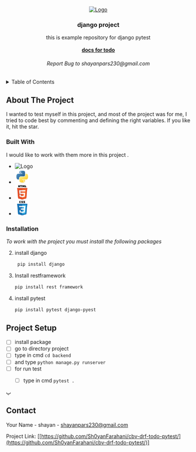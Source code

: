 <br />
<div align="center">
    <a href="/">
<img src="https://camo.githubusercontent.com/c96cb99431280ee1fdce3fe6b5338c5aca7bcaf94331b7426803ac9b426f6cef/68747470733a2f2f63646e2e776f726c64766563746f726c6f676f2e636f6d2f6c6f676f732f646a616e676f2e737667" alt="Logo" width="80" height="80">
    </a>
  <h3 align="center">django project</h3>

  <p align="center">
    this is example repository for django pytest
    <br />
    <br />
    <a href="https://www.geeksforgeeks.org/python-todo-webapp-using-django/"><strong>docs for todo</strong></a>
    <br />
    <h6> Report Bug to shayanpars230@gmail.com</h6>
  </p>
</div>



<!-- TABLE OF CONTENTS -->
<details>
  <summary>Table of Contents</summary>
  <ol>
    <li>
      <a href="https://www.djangoproject.com">django</a>
    </li>
    <li>
      <a href="https://pytest-django.readthedocs.io/">django pytest</a>
    </li>  
    <li>
      <a href="https://www.django-rest-framework.org/">rest framework</a>
      <ul>
      </ul>
    </li>
  </ol>
</details>



<!-- ABOUT THE PROJECT -->
## About The Project

I wanted to test myself in this project, and most of the project was for me, I tried to code best by commenting and defining the right variables. If you like it, hit the star.


### Built With

I would like to work with them more in this project .

* <img src="https://camo.githubusercontent.com/c96cb99431280ee1fdce3fe6b5338c5aca7bcaf94331b7426803ac9b426f6cef/68747470733a2f2f63646e2e776f726c64766563746f726c6f676f2e636f6d2f6c6f676f732f646a616e676f2e737667" alt="Logo" width="50" height="40"> 

* <img src="https://raw.githubusercontent.com/devicons/devicon/master/icons/python/python-original.svg" alt="Logo" width="40" height="">

* <img src="https://raw.githubusercontent.com/devicons/devicon/master/icons/html5/html5-original-wordmark.svg" alt="Logo" width="40" height="">

* <img src="https://raw.githubusercontent.com/devicons/devicon/master/icons/css3/css3-original-wordmark.svg" alt="Logo" width="40" height="">



### Installation

_To work with the project you must install the following packages_

2. install django
   ```sh
    pip install django
   ```
   
3. Install restframework
   ```sh
   pip install rest framework
   ```
   
4. install pytest
   ```sh
   pip install pytest django-pyest
   ```




<!-- ROADMAP -->
## Project Setup

- [ ] install package 
- [ ] go to directory project
- [ ] type in cmd ```cd backend```
- [ ] and type ```python manage.py runserver```
- [ ] for run test
    - [ ] type in cmd ``` pytest . ```




پ
## Contact

Your Name - shayan - shayanpars230@gmail.com

Project Link: [[https://github.com/Sh0yanFarahani/cbv-drf-todo-pytest/](https://github.com/Sh0yanFarahani/cbv-drf-todo-pytest/)]
<br/>

